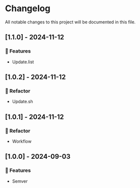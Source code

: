 # Changelog

All notable changes to this project will be documented in this file.

## [1.1.0] - 2024-11-12

### 🚀 Features

- Update.list

## [1.0.2] - 2024-11-12

### 🚜 Refactor

- Update.sh

## [1.0.1] - 2024-11-12

### 🚜 Refactor

- Workflow

## [1.0.0] - 2024-09-03

### 🚀 Features

- Semver

<!-- generated by git-cliff -->
